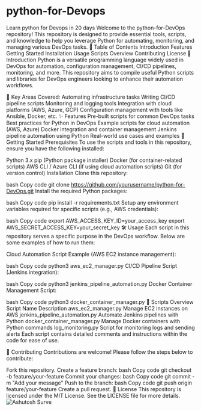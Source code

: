 # python-for-Devops
Learn python for Devops in 20 days
Welcome to the python-for-DevOps repository! This repository is designed to provide essential tools, scripts, and knowledge to help you leverage Python for automating, monitoring, and managing various DevOps tasks.
📖 Table of Contents
Introduction
Features
Getting Started
Installation
Usage
Scripts Overview
Contributing
License
📜 Introduction
Python is a versatile programming language widely used in DevOps for automation, configuration management, CI/CD pipelines, monitoring, and more. This repository aims to compile useful Python scripts and libraries for DevOps engineers looking to enhance their automation workflows.

🔧 Key Areas Covered:
Automating infrastructure tasks
Writing CI/CD pipeline scripts
Monitoring and logging tools
Integration with cloud platforms (AWS, Azure, GCP)
Configuration management with tools like Ansible, Docker, etc.
✨ Features
Pre-built scripts for common DevOps tasks
Best practices for Python in DevOps
Example scripts for cloud automation (AWS, Azure)
Docker integration and container management
Jenkins pipeline automation using Python
Real-world use cases and examples
🚀 Getting Started
Prerequisites
To use the scripts and tools in this repository, ensure you have the following installed:

Python 3.x
pip (Python package installer)
Docker (for container-related scripts)
AWS CLI / Azure CLI (if using cloud automation scripts)
Git (for version control)
Installation
Clone this repository:

bash
Copy code
git clone https://github.com/yourusername/python-for-DevOps.git
Install the required Python packages:

bash
Copy code
pip install -r requirements.txt
Setup any environment variables required for specific scripts (e.g., AWS credentials):

bash
Copy code
export AWS_ACCESS_KEY_ID=your_access_key
export AWS_SECRET_ACCESS_KEY=your_secret_key
🛠️ Usage
Each script in this repository serves a specific purpose in the DevOps workflow. Below are some examples of how to run them:

Cloud Automation Script Example (AWS EC2 instance management):

bash
Copy code
python3 aws_ec2_manager.py
CI/CD Pipeline Script (Jenkins integration):

bash
Copy code
python3 jenkins_pipeline_automation.py
Docker Container Management Script:

bash
Copy code
python3 docker_container_manager.py
📂 Scripts Overview
Script Name	Description
aws_ec2_manager.py	Manage EC2 instances on AWS
jenkins_pipeline_automation.py	Automate Jenkins pipelines with Python
docker_container_manager.py	Manage Docker containers with Python commands
log_monitoring.py	Script for monitoring logs and sending alerts
Each script contains detailed comments and instructions within the code for ease of use.

🤝 Contributing
Contributions are welcome! Please follow the steps below to contribute:

Fork this repository.
Create a feature branch:
bash
Copy code
git checkout -b feature/your-feature
Commit your changes:
bash
Copy code
git commit -m "Add your message"
Push to the branch:
bash
Copy code
git push origin feature/your-feature
Create a pull request.
📄 License
This repository is licensed under the MIT License. See the LICENSE file for more details.
![Ashutosh Surve](./ashutosh-photo.jpg)
